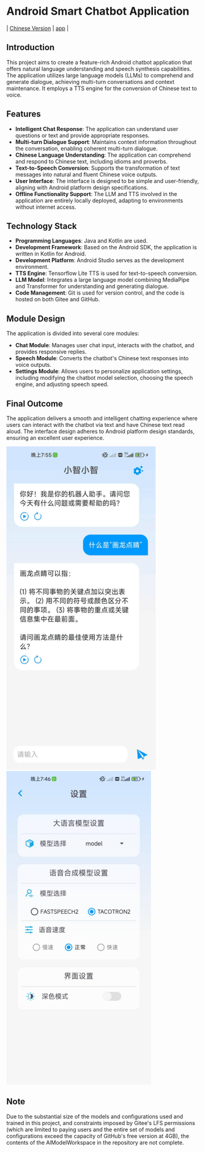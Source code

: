 # Android Smart Chatbot Application

| [Chinese Version](../README.md) | [app](../ChatBotApp) |

## Introduction
This project aims to create a feature-rich Android chatbot application that offers natural language understanding and speech synthesis capabilities. The application utilizes large language models (LLMs) to comprehend and generate dialogue, achieving multi-turn conversations and context maintenance. It employs a TTS engine for the conversion of Chinese text to voice.

## Features
- **Intelligent Chat Response**: The application can understand user questions or text and provide appropriate responses.
- **Multi-turn Dialogue Support**: Maintains context information throughout the conversation, enabling coherent multi-turn dialogue.
- **Chinese Language Understanding**: The application can comprehend and respond to Chinese text, including idioms and proverbs.
- **Text-to-Speech Conversion**: Supports the transformation of text messages into natural and fluent Chinese voice outputs.
- **User Interface**: The interface is designed to be simple and user-friendly, aligning with Android platform design specifications.
- **Offline Functionality Support**: The LLM and TTS involved in the application are entirely locally deployed, adapting to environments without internet access.

## Technology Stack
- **Programming Languages**: Java and Kotlin are used.
- **Development Framework**: Based on the Android SDK, the application is written in Kotlin for Android.
- **Development Platform**: Android Studio serves as the development environment.
- **TTS Engine**: Tensorflow Lite TTS is used for text-to-speech conversion.
- **LLM Model**: Integrates a large language model combining MediaPipe and Transformer for understanding and generating dialogue.
- **Code Management**: Git is used for version control, and the code is hosted on both Gitee and GitHub.

## Module Design
The application is divided into several core modules:
- **Chat Module**: Manages user chat input, interacts with the chatbot, and provides responsive replies.
- **Speech Module**: Converts the chatbot's Chinese text responses into voice outputs.
- **Settings Module**: Allows users to personalize application settings, including modifying the chatbot model selection, choosing the speech engine, and adjusting speech speed.

## Final Outcome
The application delivers a smooth and intelligent chatting experience where users can interact with the chatbot via text and have Chinese text read aloud. The interface design adheres to Android platform design standards, ensuring an excellent user experience.

![chatting](pic/chatting.png)
![setting](pic/setting.png)

## Note
Due to the substantial size of the models and configurations used and trained in this project, and constraints imposed by Gitee's LFS permissions (which are limited to paying users and the entire set of models and configurations exceed the capacity of GitHub's free version at 4GB), the contents of the AlModelWorkspace in the repository are not complete.
